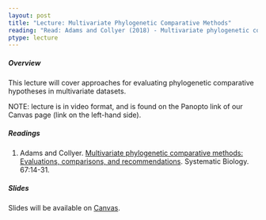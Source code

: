```yaml
---
layout: post
title: "Lecture: Multivariate Phylogenetic Comparative Methods"
reading: "Read: Adams and Collyer (2018) - Multivariate phylogenetic comparative methods: Evaluations, comparisons, and recommendations"
ptype: lecture
---
```


##### Overview

This lecture will cover approaches for evaluating phylogenetic comparative hypotheses in multivariate datasets.

NOTE: lecture is in video format, and is found on the Panopto link of our Canvas page (link on the left-hand side). 


##### Readings

1. Adams and Collyer. [Multivariate phylogenetic comparative methods: Evaluations, comparisons, and recommendations](https://academic.oup.com/sysbio/article/67/1/14/3867043). Systematic Biology. 67:14-31.

##### Slides

Slides will be available on [Canvas](https://canvas.iastate.edu/courses/68351).
